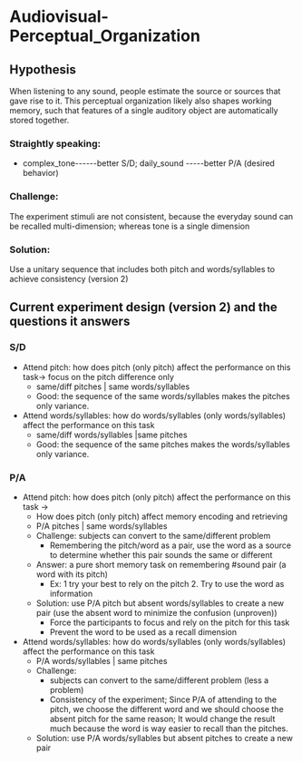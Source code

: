 # Audiovisual-Perceptual_Organization

## Hypothesis
When listening to any sound, people estimate the source or sources that gave rise to it. This perceptual organization likely also shapes working memory, such that features of a single auditory object are automatically stored together. 

### Straightly speaking: 
- complex_tone------better S/D;  daily_sound -----better P/A (desired behavior)

### Challenge: 
The experiment stimuli are not consistent, because the everyday sound can be recalled multi-dimension; whereas tone is a single dimension

### Solution: 
Use a unitary sequence that includes both pitch and words/syllables to achieve consistency (version 2)

## Current experiment design (version 2) and the questions it answers 

### S/D 
- Attend pitch: how does pitch (only pitch) affect the performance on this task-> focus on the pitch difference only
    - same/diff pitches | same words/syllables
    - Good: the sequence of the same words/syllables makes the pitches only variance.
- Attend words/syllables: how do words/syllables (only words/syllables) affect the performance on this task
    - same/diff words/syllables |same pitches
    - Good: the sequence of the same pitches makes the words/syllables only variance.

### P/A
- Attend pitch: how does pitch (only pitch) affect the performance on this task ->
    - How does pitch (only pitch) affect memory encoding and retrieving
    - P/A pitches | same words/syllables
    - Challenge: subjects can convert to the same/different problem
        - Remembering the pitch/word as a pair, use the word as a source to determine whether this pair sounds the same or different
    - Answer: a pure short memory task on remembering #sound pair  (a word with its pitch)
        - Ex: 1 try your best to rely on the pitch  2. Try to use the word as information 
    - Solution: use P/A pitch but absent words/syllables to create a new pair (use the absent word to minimize the confusion (unproven))
        - Force the participants to focus and rely on the pitch for this task
        - Prevent the word to be used as a recall dimension
- Attend words/syllables: how do words/syllables (only words/syllables) affect the performance on this task
    - P/A words/syllables | same pitches
    - Challenge: 
        - subjects can convert to the same/different problem (less a problem)
        - Consistency of the experiment;    Since  P/A of attending to the pitch, we choose the different word and we should choose the absent pitch for the same reason; It would change the result much because the word is way easier to recall than the pitches.
    - Solution: use P/A words/syllables but absent pitches to create a new pair 
